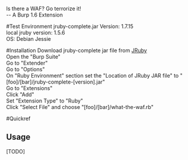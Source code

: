 Is there a WAF? Go terrorize it!  
-- A Burp 1.6 Extension

#Test Environment
jruby-complete.jar Version: 1.7.15  
local jruby version: 1.5.6  
OS: Debian Jessie  

#Installation
Download jruby-complete jar file from [JRuby](http://www.jruby.org/download)  
Open the "Burp Suite"  
Go to "Extender"  
Go to "Options"  
On "Ruby Environment" section set the "Location of JRuby JAR file" to   "\[foo\]/\[bar\]/jruby-complete-\[version\].jar"  
Go to "Extensions"  
Click "Add"  
Set "Extension Type" to "Ruby"  
Click "Select File" and choose "\[foo\]/\[bar\]/what-the-waf.rb"  

#Quickref

## Usage
\[TODO\]


